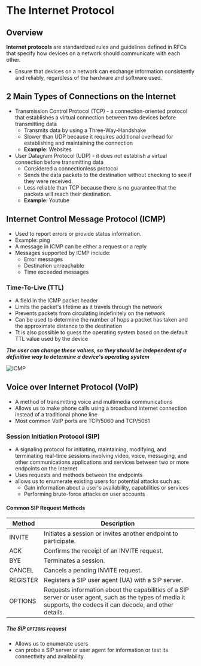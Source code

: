 # The Internet Protocol

## Overview
**Internet protocols** are standardized rules and guidelines defined in RFCs that specify how devices on a network should communicate with each other.
-  Ensure that devices on a network can exchange information consistently and reliably, regardless of the hardware and software used.

## 2 Main Types of Connections on the Internet
- Transmission Control Protocol (TCP) -  a connection-oriented protocol that establishes a virtual connection between two devices before transmitting data
    - Transmits data by using a Three-Way-Handshake 
    - Slower than UDP because it requires additional overhead for establishing and maintaining the connection
    - **Example**: Websites
- User Datagram Protocol (UDP) - it does not establish a virtual connection before transmitting data
    - Considered a connectionless protocol
    - Sends the data packets to the destination without checking to see if they were received.
    - Less reliable than TCP because there is no guarantee that the packets will reach their destination.
    - **Example**: Youtube

## Internet Control Message Protocol (ICMP)
- Used to report errors or provide status information.
- Example: ping <target>
- A message in ICMP can be either a request or a reply
- Messages supported by ICMP include:
    - Error messages
    - Destination unreachable
    - Time exceeded messages

### Time-To-Live (TTL)
- A field in the ICMP packet header
- Limits the packet's lifetime as it travels through the network
- Prevents packets from circulating indefinitely on the network
- Can be used to determine the number of hops a packet has taken and the approximate distance to the destination
-  Tt is also possible to guess the operating system based on the default TTL value used by the device

***The user can change these values, so they should be independent of a definitive way to determine a device's operating system***

![ICMP](../images/Screenshot%202025-02-07%20at%203.05.07 PM.png)

## Voice over Internet Protocol (VoIP)
- A method of transmitting voice and multimedia communications
- Allows us to make phone calls using a broadband internet connection instead of a traditional phone line
- Most common VoIP ports are TCP/5060 and TCP/5061

### Session Initiation Protocol (SIP)
- A signaling protocol for initiating, maintaining, modifying, and terminating real-time sessions involving video, voice, messaging, and other communications applications and services between two or more endpoints on the Internet
- Uses requests and methods between the endpoints
- allows us to enumerate existing users for potential attacks such as:
    - Gain information about a user's availability, capabilities or services
    - Performing brute-force attacks on user accounts

#### Common SIP Request Methods
| Method   | Description |
|----------|------------|
| INVITE   | Initiates a session or invites another endpoint to participate. |
| ACK      | Confirms the receipt of an INVITE request. |
| BYE      | Terminates a session. |
| CANCEL   | Cancels a pending INVITE request. |
| REGISTER | Registers a SIP user agent (UA) with a SIP server. |
| OPTIONS  | Requests information about the capabilities of a SIP server or user agent, such as the types of media it supports, the codecs it can decode, and other details. |

##### The SIP `OPTIONS` request
- Allows us to enumerate users
- can probe a SIP server or user agent for information or test its connectivity and availability.
